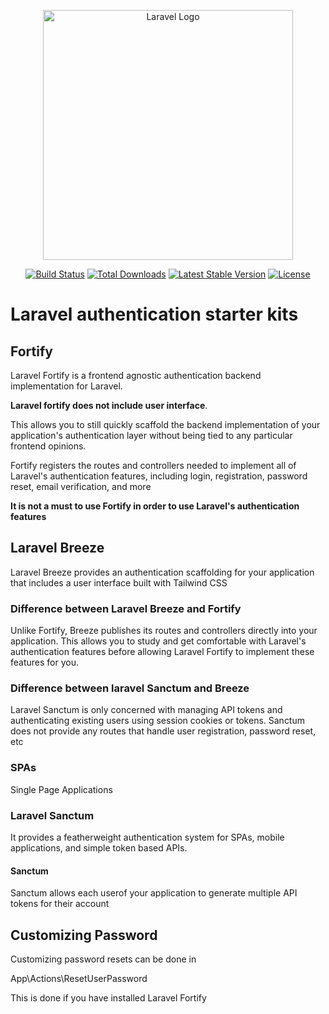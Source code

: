 <p align="center"><a href="https://laravel.com" target="_blank"><img src="https://raw.githubusercontent.com/laravel/art/master/logo-lockup/5%20SVG/2%20CMYK/1%20Full%20Color/laravel-logolockup-cmyk-red.svg" width="400" alt="Laravel Logo"></a></p>

<p align="center">
<a href="https://github.com/laravel/framework/actions"><img src="https://github.com/laravel/framework/workflows/tests/badge.svg" alt="Build Status"></a>
<a href="https://packagist.org/packages/laravel/framework"><img src="https://img.shields.io/packagist/dt/laravel/framework" alt="Total Downloads"></a>
<a href="https://packagist.org/packages/laravel/framework"><img src="https://img.shields.io/packagist/v/laravel/framework" alt="Latest Stable Version"></a>
<a href="https://packagist.org/packages/laravel/framework"><img src="https://img.shields.io/packagist/l/laravel/framework" alt="License"></a>
</p>


# Laravel authentication starter kits
## Fortify
Laravel Fortify is a frontend agnostic authentication backend implementation for Laravel. 

**Laravel fortify does not include user interface**. 

This allows you to still quickly scaffold the backend implementation of your application's authentication layer without being tied to any particular frontend opinions.

Fortify registers the routes and controllers needed to implement all of Laravel's authentication features, including login, registration, password reset, email verification, and more

**It is not a must to use Fortify in order to use Laravel's authentication features**

## Laravel Breeze
Laravel Breeze provides an authentication scaffolding for your application that includes a user interface built with Tailwind CSS
### Difference between Laravel Breeze and Fortify
Unlike Fortify, Breeze publishes its routes and controllers directly into your application. This allows you to study and get comfortable with Laravel's authentication features before allowing Laravel Fortify to implement these features for you.

### Difference between laravel Sanctum and Breeze
Laravel Sanctum is only concerned with managing API tokens and authenticating existing users using session cookies or tokens. Sanctum does not provide any routes that handle user registration, password reset, etc

### SPAs
Single Page Applications

### Laravel Sanctum
It provides a featherweight authentication system for SPAs, mobile applications, and simple token based
APIs.

#### Sanctum
Sanctum allows each userof your application to generate multiple API tokens for their account

## Customizing Password
Customizing password resets can be done in

App\Actions\ResetUserPassword

This is done if you have installed Laravel Fortify


